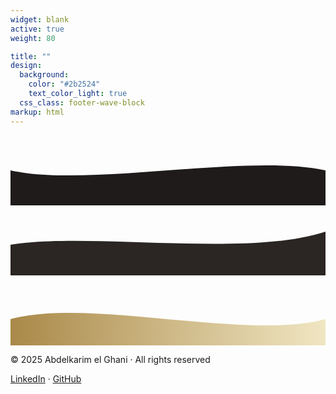 ```yaml
---
widget: blank
active: true
weight: 80

title: ""
design:
  background:
    color: "#2b2524"
    text_color_light: true
  css_class: footer-wave-block
markup: html
---
```


<!-- Navbar scroll‐spy -->
<script>
  window.addEventListener('scroll', () => {
    const nav = document.querySelector('.navbar');
    if (window.scrollY > 10) {
      nav.classList.add('scrolled');
    } else {
      nav.classList.remove('scrolled');
    }
  });
</script>

<!-- Section reveal on scroll -->
<script>
  document.addEventListener("DOMContentLoaded", () => {
    const opts = { threshold: 0.2 };
    const io = new IntersectionObserver((entries) => {
      entries.forEach(({ target, isIntersecting }) => {
        if (isIntersecting) {
          target.classList.add("revealed");
          io.unobserve(target);
        }
      });
    }, opts);

    document.querySelectorAll(".section").forEach((sec) => {
      sec.classList.add("pre-reveal");
      io.observe(sec);
    });
  });
</script>


<!-- Ripple on click, only for buttons & .btn -->
<script>
  document.querySelectorAll("button, .btn").forEach(el => {
    el.classList.add("clickable");
    el.addEventListener("click", e => {
      const rect = el.getBoundingClientRect();
      el.style.setProperty(
        "--ripple-x",
        (e.clientX - rect.left - 50) + "px"
      );
      el.style.setProperty(
        "--ripple-y",
        (e.clientY - rect.top - 50) + "px"
      );
    });
  });
</script>





<!-- Mouse‐tracked shimmer overlay -->
<script>
  document.body.addEventListener('mousemove', e => {
    document.body.style.setProperty(
      '--x',
      (e.clientX / window.innerWidth * 100) + '%'
    );
    document.body.style.setProperty(
      '--y',
      (e.clientY / window.innerHeight * 100) + '%'
    );
  });
</script>

<div class="wave-stack">
  <!-- Back wave -->
  <svg viewBox="0 0 1440 320" class="wave-svg back-wave" preserveAspectRatio="none">
    <path fill="#1e1b1a" fill-opacity="1"
          d="M0,160 C360,240 1080,80 1440,160 L1440,320 L0,320 Z"></path>
  </svg>
  <!-- Middle wave -->
  <svg viewBox="0 0 1440 320" class="wave-svg middle-wave" preserveAspectRatio="none">
    <path fill="#2b2524" fill-opacity="1"
          d="M0,180 C360,120 1080,240 1440,120 L1440,320 L0,320 Z"></path>
  </svg>
  <!-- Gold wave -->
  <svg viewBox="0 0 1440 320" class="wave-svg gold-wave" preserveAspectRatio="none">
    <defs>
      <linearGradient id="goldGradientFooter" x1="0" x2="1" y1="0" y2="0">
        <stop offset="0%" stop-color="#aa8949" />
        <stop offset="100%" stop-color="#f0e6c2" />
      </linearGradient>
    </defs>
    <path fill="url(#goldGradientFooter)"
          d="M0,200 C360,100 1080,300 1440,200 L1440,320 L0,320 Z"></path>
  </svg>
</div>

<div class="footer-content">
  <p>© 2025 Abdelkarim el Ghani · All rights reserved</p>
  <p>
    <a href="https://www.linkedin.com/in/abdelkarimelghani" target="_blank">LinkedIn</a> ·
    <a href="https://github.com/akghani" target="_blank">GitHub</a>
  </p>
</div>
